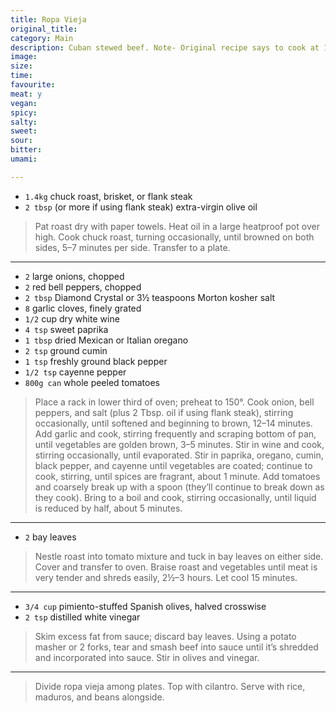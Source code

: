 ```yaml
---
title: Ropa Vieja
original_title:
category: Main
description: Cuban stewed beef. Note- Original recipe says to cook at 120C. Change/update this as necessary.
image:
size:
time:
favourite:
meat: y
vegan:
spicy:
salty:
sweet:
sour:
bitter:
umami:

---
```


* `1.4kg` chuck roast, brisket, or flank steak
* `2 tbsp` (or more if using flank steak) extra-virgin olive oil

>Pat roast dry with paper towels. Heat oil in a large heatproof pot over high. Cook chuck roast, turning occasionally, until browned on both sides, 5–7 minutes per side. Transfer to a plate.

---

* `2` large onions, chopped
* `2` red bell peppers, chopped
* `2 tbsp` Diamond Crystal or 3½ teaspoons Morton kosher salt
* `8` garlic cloves, finely grated
* `1/2` cup dry white wine
* `4 tsp` sweet paprika
* `1 tbsp` dried Mexican or Italian oregano
* `2 tsp` ground cumin
* `1 tsp` freshly ground black pepper
* `1/2 tsp` cayenne pepper
* `800g can` whole peeled tomatoes

>Place a rack in lower third of oven; preheat to 150°. Cook onion, bell peppers, and salt (plus 2 Tbsp. oil if using flank steak), stirring occasionally, until softened and beginning to brown, 12–14 minutes. Add garlic and cook, stirring frequently and scraping bottom of pan, until vegetables are golden brown, 3–5 minutes. Stir in wine and cook, stirring occasionally, until evaporated. Stir in paprika, oregano, cumin, black pepper, and cayenne until vegetables are coated; continue to cook, stirring, until spices are fragrant, about 1 minute. Add tomatoes and coarsely break up with a spoon (they’ll continue to break down as they cook). Bring to a boil and cook, stirring occasionally, until liquid is reduced by half, about 5 minutes.

---

* `2` bay leaves

>Nestle roast into tomato mixture and tuck in bay leaves on either side. Cover and transfer to oven. Braise roast and vegetables until meat is very tender and shreds easily, 2½–3 hours. Let cool 15 minutes.

---


* `3/4 cup` pimiento-stuffed Spanish olives, halved crosswise
* `2 tsp` distilled white vinegar

>Skim excess fat from sauce; discard bay leaves. Using a potato masher or 2 forks, tear and smash beef into sauce until it’s shredded and incorporated into sauce. Stir in olives and vinegar.

---

>Divide ropa vieja among plates. Top with cilantro. Serve with rice, maduros, and beans alongside.
